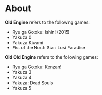 
# About
**Old Engine** refers to the following games:

 - Ryu ga Gotoku: Ishin! (2015)
 - Yakuza 0
 - Yakuza Kiwami
 - Fist of the North Star: Lost Paradise

**Old Old Engine** refers to the following games:

 - Ryu ga Gotoku: Kenzan!
 - Yakuza 3
 - Yakuza 4
 - Yakuza: Dead Souls
 - Yakuza 5

<!--stackedit_data:
eyJoaXN0b3J5IjpbMTk4MTU2NTE4MV19
-->
